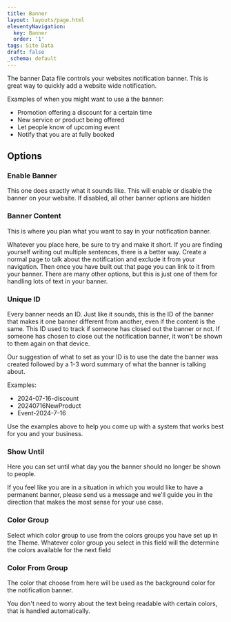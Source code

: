 ```yaml
---
title: Banner
layout: layouts/page.html
eleventyNavigation:
  key: Banner
  order: '1'
tags: Site Data
draft: false
_schema: default
---
```

The banner Data file controls your websites notification banner. This is great way to quickly add a website wide notification.

Examples of when you might want to use a the banner:

* Promotion offering a discount for a certain time
* New service or product being offered
* Let people know of upcoming event
* Notify that you are at fully booked

## Options

### Enable Banner

This one does exactly what it sounds like. This will enable or disable the banner on your website. If disabled, all other banner options are hidden

### Banner Content

This is where you plan what you want to say in your notification banner.

Whatever you place here, be sure to try and make it short. If you are finding yourself writing out multiple sentences, there is a better way. Create a normal page to talk about the notification and exclude it from your navigation. Then once you have built out that page you can link to it from your banner. There are many other options, but this is just one of them for handling lots of text in your banner.

### Unique ID

Every banner needs an ID. Just like it sounds, this is the ID of the banner that makes it one banner different from another, even if the content is the same. This ID used to track if someone has closed out the banner or not. If someone has chosen to close out the notification banner, it won't be shown to them again on that device.

Our suggestion of what to set as your ID is to use the date the banner was created followed by a 1-3 word summary of what the banner is talking about.

Examples:

* 2024-07-16-discount
* 20240716NewProduct
* Event-2024-7-16

Use the examples above to help you come up with a system that works best for you and your business.

### Show Until

Here you can set until what day you the banner should no longer be shown to people.

If you feel like you are in a situation in which you would like to have a permanent banner, please send us a message and we'll guide you in the direction that makes the most sense for your use case.

### Color Group

Select which color group to use from the colors groups you have set up in the Theme. Whatever color group you select in this field will the determine the colors available for the next field

### Color From Group

The color that choose from here will be used as the background color for the notification banner.

You don't need to worry about the text being readable with certain colors, that is handled automatically.

&nbsp;